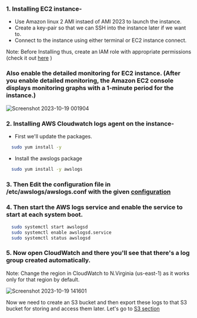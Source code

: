 ### 1. Installing EC2 instance-
- Use Amazon linux 2 AMI instaed of AMI 2023 to launch the instance.
- Create a key-pair so that we can SSH into the instance later if we want to.
- Connect to the instance using either terminal or EC2 instance connect.

Note: Before Installing thus, create an IAM role with appropriate permissions (check it out [here](https://github.com/warlock601/AWS/tree/f1f1007c71278027256bf98443dcbac9b08a5c68/Logging%2C%20Monitoring%20and%20Storage%20solution%20for%20EC2%20instances/IAM%20role) )
### Also enable the detailed monitoring for EC2 instance. (After you enable detailed monitoring, the Amazon EC2 console displays monitoring graphs with a 1-minute period for the instance.)
![Screenshot 2023-10-19 001904](https://github.com/warlock601/AWS/assets/32487715/64fb26c1-f675-4eba-981e-823707dec664)

### 2. Installing AWS Cloudwatch logs agent on the instance-
- First we'll update the packages.

```bash
  sudo yum install -y
```

- Install the awslogs package

```bash
  sudo yum install -y awslogs
```
### 3. Then Edit the configuration file in /etc/awslogs/awslogs.conf with the given [configuration](https://github.com/warlock601/AWS/blob/f124012071a0ca6b14204019d9b28ca613366404/Logging%2C%20Monitoring%20and%20Storage%20solution%20for%20EC2%20instances/EC2%20instance/configuration.txt)
### 4. Then start the AWS logs service and enable the service to start at each system boot.
```bash
  sudo systemctl start awslogsd
  sudo systemctl enable awslogsd.service
  sudo systemctl status awslogsd
```
### 5. Now open CloudWatch and there you'll see that there's a log group created automatically.
Note: Change the region in CloudWatch to N.Virginia (us-east-1) as it works only for that region by default.

![Screenshot 2023-10-19 141601](https://github.com/warlock601/AWS/assets/32487715/38f5e310-8d63-4b81-b93b-d6e98194a3b9)

Now we need to create an S3 bucket and then export these logs to that S3 bucket for storing and access them later. Let's go to [S3 section](https://github.com/warlock601/AWS/tree/bcbdcce36c486fd7942fc40eab4cd56c4f3d743c/Logging%2C%20Monitoring%20and%20Storage%20solution%20for%20EC2%20instances/S3)
